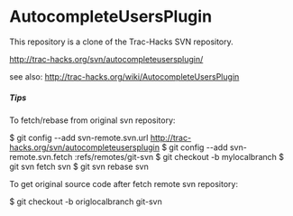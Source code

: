 AutocompleteUsersPlugin
=======================

This repository is a clone of the Trac-Hacks SVN repository.

http://trac-hacks.org/svn/autocompleteusersplugin/

see also: http://trac-hacks.org/wiki/AutocompleteUsersPlugin


##### Tips

To fetch/rebase from original svn repository:

  $ git config --add svn-remote.svn.url http://trac-hacks.org/svn/autocompleteusersplugin
  $ git config --add svn-remote.svn.fetch :refs/remotes/git-svn
  $ git checkout -b mylocalbranch
  $ git svn fetch svn
  $ git svn rebase svn

To get original source code after fetch remote svn repository:

  $ git checkout -b origlocalbranch git-svn

